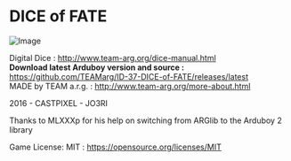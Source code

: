 # DICE of FATE
![Image](http://www.team-arg.org/masterfiles/team-arg-dice/images/banner-ID-37.png)

Digital Dice : http://www.team-arg.org/dice-manual.html  
**Download latest Arduboy version and source :** https://github.com/TEAMarg/ID-37-DICE-of-FATE/releases/latest  
MADE by TEAM a.r.g. : http://www.team-arg.org/more-about.html

2016 - CASTPIXEL - JO3RI

Thanks to MLXXXp for his help on switching from ARGlib to the Arduboy 2 library

Game License: MIT : https://opensource.org/licenses/MIT
